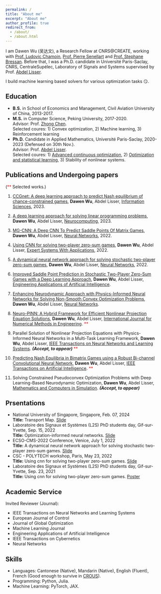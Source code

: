 ```yaml
---
permalink: /
title: "About me"
excerpt: "About me"
author_profile: true
redirect_from: 
  - /about/
  - /about.html
---
```


I am Dawen Wu (吴达文), a Research Fellow at CNRS@CREATE, working with [Prof. Ludovic Chamoin](https://scholar.google.fr/citations?user=uxjp8e0AAAAJ&hl=fr), [Prof. Pierre Senellart](https://pierre.senellart.com/) and [Prof. Stephane Bressan](https://www.comp.nus.edu.sg/~steph/).
Before that, I was a Ph.D. candidate in Université Paris-Saclay, CNRS, CentraleSupélec, Laboratory of
Signals and Systems supervised by Prof. [Abdel Lisser](https://l2s.centralesupelec.fr/u/lisser-abdel/).

I build machine learning based solvers for various optimization tasks :smirk:.

## Education
* **B.S.** in School of Economics and Management, Civil Aviation University of China, 2013-2017.
* **M.S.** in Computer Science, Peking University, 2017-2020.  
            Advisor: Prof. [Zhong Chen](https://infosec.pku.edu.cn/zsxx/bszs/index.htm).   
            Selected coures: 1) Convex optimization, 2) Machine learning, 3) Reinforcement learning    
* **Ph.D.** Candidate in Applied Mathematics, Université Paris-Saclay, 2020-2023 (Defensed on 30th Nov.).  
            Advisor: Prof. [Abdel Lisser](https://l2s.centralesupelec.fr/u/lisser-abdel/).  
            Selected coures: 1) [Advanced continuous optimization](https://who.rocq.inria.fr/Jean-Charles.Gilbert/ipp/optim.html), 2) [Optimization and statistical learning](https://www.di.ens.fr/~fbach/orsay2021.html), 3) Stability of nonlinear systems.

## Publications and Undergoing papers

(<span style="color:red">**</span> Selected works.)

1. [CCGnet: A deep learning approach to predict Nash equilibrium of chance-constrained games](https://www.sciencedirect.com/science/article/abs/pii/S0020025523000646), **Dawen Wu**, Abdel Lisser, <ins>Information Sciences</ins>, 2023. 

2. [A deep learning approach for solving linear programming problems](https://www.sciencedirect.com/science/article/abs/pii/S0925231222014412), **Dawen Wu**, Abdel Lisser, <ins>Neurocomputing</ins>, 2023. 
 
3. [MG-CNN: A Deep CNN To Predict Saddle Points Of Matrix Games](https://www.sciencedirect.com/science/article/abs/pii/S0893608022003586), **Dawen Wu**, Abdel Lisser, <ins>Neural Networks</ins>, 2022. 

4. [Using CNN for solving two-player zero-sum games](https://www.sciencedirect.com/science/article/abs/pii/S0957417422008648), **Dawen Wu**, Abdel Lisser, <ins>Expert Systems With Applications</ins>, 2022. 
 
5. [A dynamical neural network approach for solving stochastic two-player zero-sum games](https://www.sciencedirect.com/science/article/abs/pii/S0893608022001381), **Dawen Wu**, Abdel Lisser, <ins>Neural Networks</ins>, 2022. 

6. [Improved Saddle Point Prediction in Stochastic Two-Player Zero-Sum Games with a Deep Learning Approach](https://www.sciencedirect.com/science/article/abs/pii/S0952197623008485), **Dawen Wu**, Abdel Lisser, <ins>Engineering Applications of Artificial Intelligence</ins>. 

7. [Enhancing Neurodynamic Approach with Physics-Informed Neural Networks for Solving Non-Smooth Convex Optimization Problems](https://www.sciencedirect.com/science/article/abs/pii/S0893608023004331), **Dawen Wu**, Abdel Lisser, <ins>Neural Networks</ins>. 
 
8. [Neuro-PINN: A Hybrid Framework for Efficient Nonlinear Projection Equation Solutions](https://onlinelibrary.wiley.com/doi/abs/10.1002/nme.7377), **Dawen Wu**, Abdel Lisser, <ins>International Journal for Numerical Methods in Engineering</ins>. <span style="color:red">**</span>

9. Parallel Solution of Nonlinear Projection Equations with Physics-Informed Neural Networks in a Multi-Task Learning Framework, **Dawen Wu**, Abdel Lisser, <ins>IEEE Transactions on Neural Networks and Learning Systems</ins>. **_(Accept, to appear)_** <span style="color:red">**</span>

10. [Predicting Nash Equilibria in Bimatrix Games using a Robust Bi-channel Convolutional Neural Network](https://ieeexplore.ieee.org/abstract/document/10269785/), **Dawen Wu**, Abdel Lisser, <ins>IEEE Transactions on Artificial Intelligence</ins>.  <span style="color:red">**</span>

11. Solving Constrained Pseudoconvex Optimization Problems with Deep Learning-Based Neurodynamic Optimization, **Dawen Wu**, Abdel Lisser, <ins>Mathematics and Computers in Simulation</ins>. **_(Accept, to appear)_**

## Prsentations
* National University of Singapore, Singapore, Feb. 07, 2024  
**Title:** Transport Map. [Slide](http://wuwudawen.github.io/files/slide5.pdf)
* Laboratoire des Signaux et Systèmes (L2S) PhD students day, Gif-sur-Yvette, Sep. 15, 2022  
**Title:** Optimization-informed neural networks. [Slide](http://wuwudawen.github.io/files/slide4.pdf)
* ECSO-CMS-2022 Conference, Venice, July 1, 2022  
**Title:** A dynamical neural network approach for solving stochastic two-player zero-sum games. [Slide](http://wuwudawen.github.io/files/slide3.pdf)
* CSC - POLYTECH workshop, Paris, May 23, 2022  
**Title:**  Using cnn for solving two-player zero-sum games. [Slide](http://wuwudawen.github.io/files/slide2.pdf)
* Laboratoire des Signaux et Systèmes (L2S) PhD students day, Gif-sur-Yvette, Sep. 23, 2021  
**Title:**  Using cnn for solving two-player zero-sum games. [Poster](http://wuwudawen.github.io/files/poster1.pdf)

## Academic Service
<!-- * Invited Reviewer (Conference): IJCAI -->
Invited Reviewer (Journal): 
  * IEEE Transactions on Neural Networks and Learning Systems
  * European Journal of Control
  * Journal of Global Optimization
  * Machine Learning Journal
  * Engineering Applications of Artificial Intelligence
  * IEEE Transactions on Cybernetics
  * Neural Networks

## Skills

* Languages: Cantonese (Native), Mandarin (Native), English (Fluent), French (Good enough to survive in [CROUS](https://www.crous-versailles.fr/restaurant/ru-centralesupelec-breguet/)).
* Programming: Python, Julia.
* Machine Learning: PyTorch, JAX.
